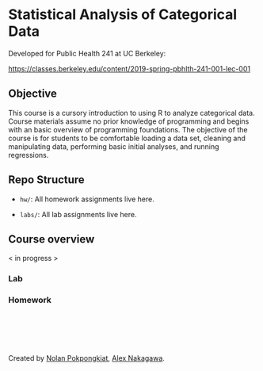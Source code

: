 # Statistical Analysis of Categorical Data
Developed for Public Health 241 at UC Berkeley:

https://classes.berkeley.edu/content/2019-spring-pbhlth-241-001-lec-001

## Objective

This course is a cursory introduction to using R to analyze categorical data. Course materials assume
no prior knowledge of programming and begins with an basic overview of programming foundations. The objective of the course is for students to be comfortable loading a data set, cleaning and manipulating data, performing basic initial analyses, and running regressions.


## Repo Structure

  - `hw/`: All homework assignments live here.

  - `labs/`: All lab assignments live here.


## Course overview

\< in progress \>

### Lab

### Homework

<br>
<br>
<br>
<br>

Created by [Nolan Pokpongkiat](https://github.com/nolanpokpongkiat), [Alex Nakagawa](https://github.com/alexnakagawa).
